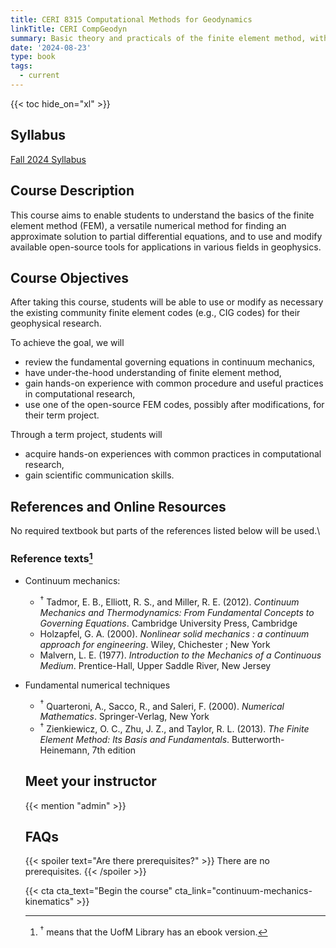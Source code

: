 ```yaml
---
title: CERI 8315 Computational Methods for Geodynamics
linkTitle: CERI CompGeodyn
summary: Basic theory and practicals of the finite element method, with applications for modeling geodynamic processes.
date: '2024-08-23'
type: book
tags:
  - current
---
```


<!-- {{< figure src="featured.jpg" >}} -->

{{< toc hide_on="xl" >}}

## Syllabus

[Fall 2024 Syllabus](/uploads/compgeodyn/CERI73158315_ComputationalMethods_Syllabus.pdf)

## Course Description

This course aims to enable students to understand the basics of the finite element method (FEM), a versatile numerical method for finding an approximate solution to partial differential equations, and to use and modify available open-source tools for applications in various fields in geophysics.

## Course Objectives

After taking this course, students will be able to use or modify as necessary the existing community finite element codes (e.g., CIG codes) for their geophysical research.

To achieve the goal, we will

- review the fundamental governing equations in continuum mechanics,
- have under-the-hood understanding of finite element method,
- gain hands-on experience with common procedure and useful practices in computational research,
- use one of the open-source FEM codes, possibly after modifications, for their term project.

Through a term project, students will

- acquire hands-on experiences with common practices in computational research,
- gain scientific communication skills.

## References and Online Resources

No required textbook but parts of the references listed below will be
used.\

### Reference texts[^1]

[^1]: $^{\dagger}$ means that the UofM Library has an ebook version.

- Continuum mechanics:

  - $^{\dagger}$ Tadmor, E. B., Elliott, R. S., and Miller, R. E. (2012). *Continuum Mechanics and Thermodynamics: From Fundamental Concepts to Governing Equations*. Cambridge University Press,
Cambridge
  - Holzapfel, G. A. (2000). *Nonlinear solid mechanics : a continuum approach for engineering*.
Wiley, Chichester ; New York
  - Malvern, L. E. (1977). *Introduction to the Mechanics of a Continuous Medium*. Prentice-Hall,
Upper Saddle River, New Jersey

- Fundamental numerical techniques

  - $^{\dagger}$ Quarteroni, A., Sacco, R., and Saleri, F. (2000). *Numerical Mathematics*. Springer-Verlag,
New York
  - $^{\dagger}$ Zienkiewicz, O. C., Zhu, J. Z., and Taylor, R. L. (2013). *The Finite Element Method: Its Basis
and Fundamentals*. Butterworth-Heinemann, 7th edition
  <!-- - $^{\dagger}$ Ismail-Zadeh, A. and Tackley, P. (2010). *Computational Methods for Geodynamics*. Cambridge University Press
  - $^{\dagger}$ Gerya, T. (2009). *Introduction to Numerical Geodynamic Modelling*. Cambridge University
Press, New York -->

- Geodynamics:

  - Turcotte, D. L. and Schubert, G. (2002). *Geodynamics*. Cambridge University Press, New
York, 2nd edition  
  - $^{\dagger}$ Schubert, G., Turcotte, D. L., and Olson, P. (2001). *Mantle Convection in the Earth and
Planets*. Cambridge University Press, Cambridge
  - Davies, G. F. (1999). *Dynamic Earth: Plates, Plumes, and Mantle Convection*. Cambridge
University Press, Cambridge  

### Online resources

- The web sites listed below will help you get familiar with 
the command line-based work environment and other useful tools 
for computational research.

  - How to work on a Linux(-like) system especially when you are new
        to it:\
        <https://developer.ibm.com/technologies/linux/tutorials/>;\
        search for tutorials with keywords "LPIC-1" and "exam 1"

    - Lessons on BASH, Python and Git by Software Carpentry:\
        <https://software-carpentry.org/lessons/>

    - Programming languages (C, Python, etc) and parallel computing
        (OpenMP, MPI, GPU etc)\
        <https://cvw.cac.cornell.edu/topics>

## Term projects

- Students carry out a reasonably small but non-trivial project
    relevant to the course's goal and objectives.

- They should use GitHub to manage their projects and products as
    sharable and reusable resources.

- A project topic will be decided individually based on students' interests and
    needs.

- Possible topics:

  - Consider in a global-scale mantle convection model the effects
      of centrifugal acceleration in addition to the typical
      geocentric gravity

  - Reproduce and possibly improve a published work on computational
      methods.

  - Parallelize an existing code with a directive-based approach
      such as OpenMP and OpenACC and assess the performance
      improvement

  - Introduce recent advances in physics-informed neural networks
      (PINNs)

## Course Outline

- Week 1: [A short review of continuum mechanics](https://github.com/echoi/compgeodyn/blob/master/ContinuumMechanicsReview.pdf)

- Week 2: Numerical toolbox - [Principles of numerical mathematics](https://github.com/echoi/compgeodyn/blob/master/Principles.ipynb)

- Week 3: Numerical toolbox - [Interpolation: Lagrange polynomial](https://github.com/echoi/compgeodyn/blob/master/PiecewisePolynomialInterpolation.ipynb)

- Week 4: Numerical toolbox - [Interpolation: Piecewise Lagrange polynomal interpolation in 2D](https://github.com/echoi/compgeodyn/blob/master/PiecewisePolynomialInterpolation.ipynb)

- Week 5: Numerical toolbox - [Solving linear equations: Basic stability analysis and direct method](https://github.com/echoi/compgeodyn/blob/master/LinearSystemSolvers.ipynb)

- Week 6: Numerical toolbox - [Solving linear equations: Iterative methods and conjugate gradient method](https://github.com/echoi/compgeodyn/blob/master/LinearSystemSolvers.ipynb)

- Week 7: Numerical toolbox - [Solving linear equations: Krylov subspace methods](https://github.com/echoi/compgeodyn/blob/master/LinearSystemSolvers.ipynb). Solving non-linear systems

- Week 8: Numerical toolbox - [Approximating function derivatives: Finite difference and interpolation-based approach](https://github.com/echoi/compgeodyn/blob/master/ApproximatingFunctionDerivatives.ipynb)

- Week 9: Numerical toolbox - [Approximating function derivatives: Orthogonal polynomials and weight functions](https://github.com/echoi/compgeodyn/blob/master/ApproximatingFunctionDerivatives.ipynb)

- Week 10: Numerical toolbox - [Numerical integration: Gauss and Gauss-Lobatto quadrature formula](https://github.com/echoi/compgeodyn/blob/master/NumericalIntegration.ipynb)

- Week 11: Basic finite element method - [Examples of PDEs](https://github.com/echoi/compgeodyn/blob/master/Examples_of_PDES.ipynb), [Weak forms and variational principles](https://github.com/echoi/compgeodyn/blob/master/VariationalPrinciple_and_WeakForm.ipynb)

- Week 12: Basic finite element method - Walkthrough with the Poisson
    eq. in 1D

- Week 13: Basic finite element method - Extension to 2D and 3D

- Week 14: Basic finite element method - Solving time-dependent PDEs

- Week 15: Selected Topics
  - Elastic deformation: Static and Dynamic
  - Basic parallel computing
  - Introduction to open-source codes: PyLith, ASPECT, FEniCS, or DES3D

## Homework

To be added
<!-- - [Homework 1 on continuum kinematics](/uploads/geodynamics/CERI8353_Geodynamics_homework1.pdf)
- [Homework 2 on continuum kinematics](/uploads/geodynamics/CERI8353_Geodynamics_homework2.pdf)
- [Homework 3 on heat transfer](/uploads/geodynamics/CERI8353_Geodynamics_homework3.pdf) -->

<!--
## Courses in this program

{{< list_children >}}
-->
## Meet your instructor

{{< mention "admin" >}}

## FAQs

{{< spoiler text="Are there prerequisites?" >}}
There are no prerequisites.
{{< /spoiler >}}

<!-- {{< spoiler text="How often do the courses run?" >}}
Designed for one 15-week semester, every otheryear. but Continuously, at your own pace.
{{< /spoiler >}} -->

{{< cta cta_text="Begin the course" cta_link="continuum-mechanics-kinematics" >}}
